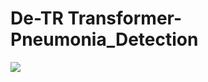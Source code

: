 # De-TR Transformer-Pneumonia_Detection
<img src='https://github.com/Jaykumaran/De-Transformer-Pneumonia_Detection/blob/main/test3.png'>
